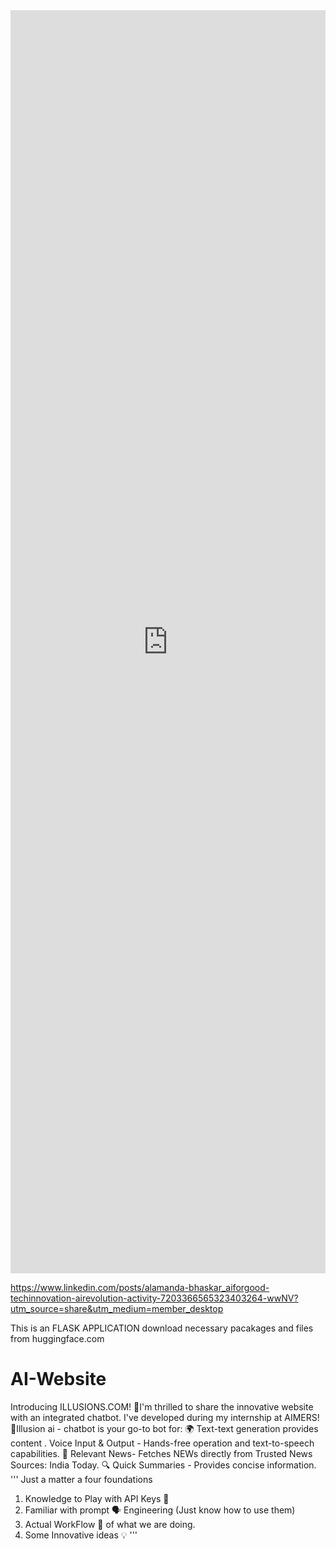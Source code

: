<iframe src="https://www.linkedin.com/embed/feed/update/urn:li:ugcPost:7203365837452230658" height="2021" width="504" frameborder="0" allowfullscreen="" title="Embedded post"></iframe>

https://www.linkedin.com/posts/alamanda-bhaskar_aiforgood-techinnovation-airevolution-activity-7203366565323403264-wwNV?utm_source=share&utm_medium=member_desktop

This is an FLASK APPLICATION download necessary pacakages and files from huggingface.com

# AI-Website
Introducing ILLUSIONS.COM! 🚀I'm thrilled to share the innovative website with an integrated chatbot.
I've developed during my internship at AIMERS! 🤖Illusion ai - chatbot is your go-to bot for: 
🌍 Text-text generation provides content . Voice Input & Output - Hands-free operation and text-to-speech capabilities. 
📸 Relevant News- Fetches NEWs directly from Trusted News Sources: India Today. 🔍 Quick Summaries - Provides concise information.
'''
 Just a matter a four foundations 
 1. Knowledge to Play with API Keys 🔑
 2. Familiar with prompt 🗣 Engineering (Just know how to use them) 
 3. Actual WorkFlow 🌊 of what we are doing.
 4. Some Innovative ideas 💡 
'''
